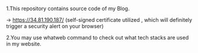 1.This repository contains source code of my Blog.

 -> https://34.81.190.187/ (self-signed certificate utilized , which will definitely trigger a security alert on your browser)

2.You may use whatweb command to check out what tech stacks are used in my website.



